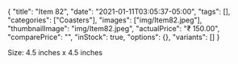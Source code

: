 {
    "title": "Item 82",
    "date": "2021-01-11T03:05:37-05:00",
    "tags": [],
    "categories": ["Coasters"],
    "images": ["img/Item82.jpeg"],
    "thumbnailImage": "img/Item82.jpeg",
    "actualPrice": "₹ 150.00",
    "comparePrice": "",
    "inStock": true,
    "options": {},
    "variants": []
}


Size: 4.5 inches x 4.5 inches